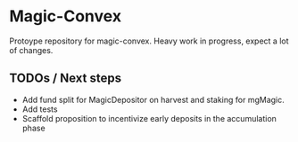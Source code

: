 # Magic-Convex

Protoype repository for magic-convex. Heavy work in progress, expect a lot of changes.

## TODOs / Next steps

- Add fund split for MagicDepositor on harvest and staking for mgMagic.
- Add tests
- Scaffold proposition to incentivize early deposits in the accumulation phase
